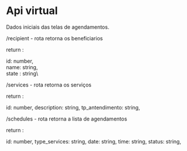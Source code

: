 # Api virtual

Dados iniciais das telas de agendamentos.

/recipient - rota retorna os beneficiarios

return : 

id: number,\
name: string,\
state : string\

/services - rota retorna os serviços

return : 

id: number,
description: string,
tp_antendimento: string,

/schedules - rota retorna a lista de agendamentos

return :

id: number,
type_services: string,
date: string,
time: string,
status: string,